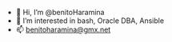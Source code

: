 - 👋 Hi, I’m @benitoHaramina
- 👀 I’m interested in bash, Oracle DBA, Ansible
- 📫 benitoharamina@gmx.net

<!---
benitoHaramina/benitoHaramina is a ✨ special ✨ repository because its `README.md` (this file) appears on your GitHub profile.
You can click the Preview link to take a look at your changes.
--->
